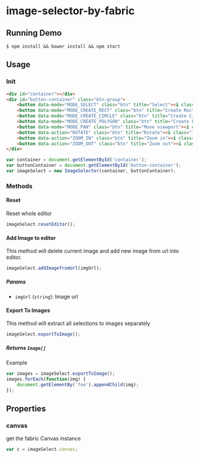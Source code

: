 # image-selector-by-fabric
## Running Demo
`$ npm install && bower install && npm start`
## Usage
### Init
```html
<div id="container"></div>
<div id="button-container" class="btn-group">
    <button data-mode="MODE_SELECT" class="btn" title="Select"><i class="fa fa-hand-pointer-o"></i></button>
    <button data-mode="MODE_CREATE_RECT" class="btn" title="Create Rect Selection"><i class="fa fa-square-o"></i></button>
    <button data-mode="MODE_CREATE_CIRCLE" class="btn" title="Create Circle Selection"><i class="fa fa-circle-o"></i></button>
    <button data-mode="MODE_CREATE_POLYGON" class="btn" title="Create Polygon Selection"><i class="fa fa-star-o"></i></button>
    <button data-mode="MODE_PAN" class="btn" title="Move viewport"><i class="fa fa-arrows"></i></button>
    <button data-action="ROTATE" class="btn" title="Rotate"><i class="fa fa-rotate-left"></i></button>
    <button data-action="ZOOM_IN" class="btn" title="Zoom in"><i class="fa fa-search-plus"></i></button>
    <button data-action="ZOOM_OUT" class="btn" title="Zoom out"><i class="fa fa-search-minus"></i></button>
</div>
```

```javascript
var container = document.getElementById('container');
var buttonContainer = document.getElementById('button-container');
var imageSelect = new ImageSelector(container, buttonContainer);
```
### Methods
#### Reset
Reset whole editor
```javascript
imageSelect.resetEditor();
```
#### Add Image to editor
This method will delete current image and add new image from url into editor.
```javascript
imageSelect.addImagefromUrl(imgUrl);
```
##### Params
- `imgUrl` (`string`): Image url

#### Export To Images
This method will extract all selections to images separately
```javascript
imageSelect.exportToImage();
```
##### Returns `Image[]`
Example
```javascript
var images = imageSelect.exportToImage();
images.forEach(function(img) {
    document.getElementBy('foo').appendChild(img);
});
```

## Properties
### canvas
get the fabric Canvas instance
```javascript
var c = imageSelect.canvas;
```